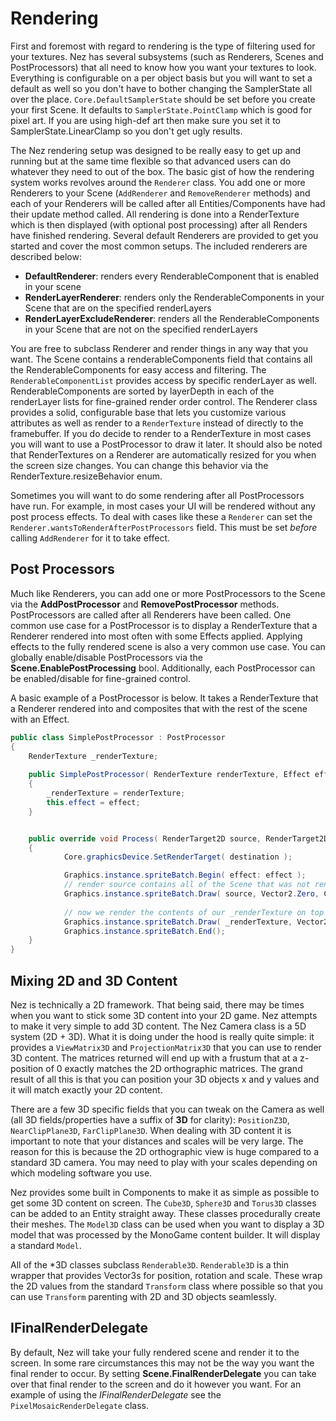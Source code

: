 Rendering
==========

First and foremost with regard to rendering is the type of filtering used for your textures. Nez has several subsystems (such as Renderers, Scenes and PostProcessors) that all need to know how you want your textures to look. Everything is configurable on a per object basis but you will want to set a default as well so you don't have to bother changing the SamplerState all over the place. `Core.DefaultSamplerState` should be set before you create your first Scene. It defaults to `SamplerState.PointClamp` which is good for pixel art. If you are using high-def art then make sure you set it to SamplerState.LinearClamp so you don't get ugly results.

The Nez rendering setup was designed to be really easy to get up and running but at the same time flexible so that advanced users can do whatever they need to out of the box. The basic gist of how the rendering system works revolves around the `Renderer` class. You add one or more Renderers to your Scene (`AddRenderer` and `RemoveRenderer` methods) and each of your Renderers will be called after all Entities/Components have had their update method called. All rendering is done into a RenderTexture which is then displayed (with optional post processing) after all Renders have finished rendering. Several default Renderers are provided to get you started and cover the most common setups. The included renderers are described below:

- **DefaultRenderer**: renders every RenderableComponent that is enabled in your scene
- **RenderLayerRenderer**: renders only the RenderableComponents in your Scene that are on the specified renderLayers
- **RenderLayerExcludeRenderer**: renders all the RenderableComponents in your Scene that are not on the specified renderLayers

You are free to subclass Renderer and render things in any way that you want. The Scene contains a renderableComponents field that contains all the RenderableComponents for easy access and filtering. The `RenderableComponentList` provides access by specific renderLayer as well. RenderableComponents are sorted by layerDepth in each of the renderLayer lists for fine-grained render order control. The Renderer class provides a solid, configurable base that lets you customize various attributes as well as render to a `RenderTexture` instead of directly to the framebuffer. If you do decide to render to a RenderTexture in most cases you will want to use a PostProcessor to draw it later. It should also be noted that RenderTextures on a Renderer are automatically resized for you when the screen size changes. You can change this behavior via the RenderTexture.resizeBehavior enum.

Sometimes you will want to do some rendering after all PostProcessors have run. For example, in most cases your UI will be rendered without any post process effects. To deal with cases like these a `Renderer` can set the `Renderer.wantsToRenderAfterPostProcessors` field. This must be set *before* calling `AddRenderer` for it to take effect.



## Post Processors
Much like Renderers, you can add one or more PostProcessors to the Scene via the **AddPostProcessor** and **RemovePostProcessor** methods. PostProcessors are called after all Renderers have been called. One common use case for a PostProcessor is to display a RenderTexture that a Renderer rendered into most often with some Effects applied. Applying effects to the fully rendered scene is also a very common use case. You can globally enable/disable PostProcessors via the **Scene.EnablePostProcessing** bool. Additionally, each PostProcessor can be enabled/disable for fine-grained control.

A basic example of a PostProcessor is below. It takes a RenderTexture that a Renderer rendered into and composites that with the rest of the scene with an Effect.

```cs
public class SimplePostProcessor : PostProcessor
{
	RenderTexture _renderTexture;
	
	public SimplePostProcessor( RenderTexture renderTexture, Effect effect ) : base( 0 )
	{
		_renderTexture = renderTexture;
		this.effect = effect;
	}


	public override void Process( RenderTarget2D source, RenderTarget2D destination )
	{
			Core.graphicsDevice.SetRenderTarget( destination );

			Graphics.instance.spriteBatch.Begin( effect: effect );
			// render source contains all of the Scene that was not rendered into _renderTexture
			Graphics.instance.spriteBatch.Draw( source, Vector2.Zero, Color.White );
			
			// now we render the contents of our _renderTexture on top of it
			Graphics.instance.spriteBatch.Draw( _renderTexture, Vector2.Zero );
			Graphics.instance.spriteBatch.End();
	}
}
```


## Mixing 2D and 3D Content
Nez is technically a 2D framework. That being said, there may be times when you want to stick some 3D content into your 2D game. Nez attempts to make it very simple to add 3D content. The Nez Camera class is a 5D system (2D + 3D). What it is doing under the hood is really quite simple: it provides a `ViewMatrix3D` and `ProjectionMatrix3D` that you can use to render 3D content. The matrices returned will end up with a frustum that at a z-position of 0 exactly matches the 2D orthographic matrices. The grand result of all this is that you can position your 3D objects x and y values and it will match exactly your 2D content.

There are a few 3D specific fields that you can tweak on the Camera as well (all 3D fields/properties have a suffix of **3D** for clarity): `PositionZ3D`, `NearClipPlane3D`, `FarClipPlane3D`. When dealing with 3D content it is important to note that your distances and scales will be very large. The reason for this is because the 2D orthographic view is huge compared to a standard 3D camera. You may need to play with your scales depending on which modeling software you use.

Nez provides some built in Components to make it as simple as possible to get some 3D content on screen. The `Cube3D`, `Sphere3D` and `Torus3D` classes can be added to an Entity straight away. These classes procedurally create their meshes. The `Model3D` class can be used when you want to display a 3D model that was processed by the MonoGame content builder. It will display a standard `Model`.

All of the *3D classes subclass `Renderable3D`. `Renderable3D` is a thin wrapper that provides Vector3s for position, rotation and scale. These wrap the 2D values from the standard `Transform` class where possible so that you can use `Transform` parenting with 2D and 3D objects seamlessly.


## IFinalRenderDelegate
By default, Nez will take your fully rendered scene and render it to the screen. In some rare circumstances this may not be the way you want the final render to occur. By setting **Scene.FinalRenderDelegate** you can take over that final render to the screen and do it however you want. For an example of using the *IFinalRenderDelegate* see the `PixelMosaicRenderDelegate` class.
